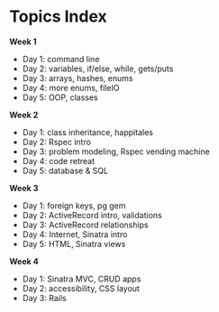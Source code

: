 # Topics Index

**Week 1**

* Day 1: command line
* Day 2: variables, if/else, while, gets/puts
* Day 3: arrays, hashes, enums
* Day 4: more enums, fileIO
* Day 5: OOP, classes

**Week 2**

* Day 1: class inheritance, happitales
* Day 2: Rspec intro
* Day 3: problem modeling, Rspec vending machine
* Day 4: code retreat
* Day 5: database & SQL

**Week 3**

* Day 1: foreign keys, pg gem
* Day 2: ActiveRecord intro, validations
* Day 3: ActiveRecord relationships
* Day 4: Internet, Sinatra intro
* Day 5: HTML, Sinatra views

**Week 4**

* Day 1: Sinatra MVC, CRUD apps
* Day 2: accessibility, CSS layout
* Day 3: Rails